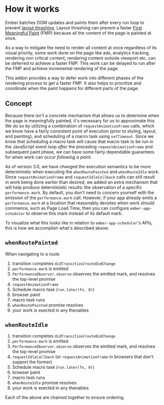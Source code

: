 # How it works

Ember batches DOM updates and paints them after every run loop to prevent [layout thrashing](https://developers.google.com/web/fundamentals/performance/rendering/avoid-large-complex-layouts-and-layout-thrashing). Layout thrashing can prevent a faster [First Meaningful Paint](https://docs.google.com/document/d/1BR94tJdZLsin5poeet0XoTW60M0SjvOJQttKT-JK8HI/view) (FMP) because all the content of the page is painted at once.

As a way to mitigate the need to render all content at once regardless of its visual priority, some work done on the page like ads, analytics tracking, rendering non critical content, rendering content outside viewport etc. can be deferred to achieve a faster FMP. This work can be delayed to run after the FMP and achieve incremental rendering of the page.

This addon provides a way to defer work into different phases of the rendering process to get a faster FMP. It also helps to prioritize and coordinate when the paint happens for different parts of the page.

## Concept

Because there isn't a concrete mechanism that allows us to determine when the page is meaningfully painted, it's necessary for us to approximate this. We do so by utilizing a combination of `requestAnimationFrame` calls, which we know have a fairly consistent point of execution (prior to styling, layout, and painting), and scheduling of a macro task using `setTimeout`. Since we know that scheduling a macro task will cause that macro task to be run in the JavaScript event loop _after_ the preceding `requestAnimationFrame` and subsequent paint phase, we can have some fairly dependable guarantees for when work can occur _following a paint_.

As of version 3.0, we have changed the execution semantics to be more deterministic when executing the `whenRoutePainted` and `whenRouteIdle` work. Since `requestAnimationFrame` and `requestIdleCallback` calls can still result in work being done earlier than desired, we added an extra mechanism that will help produce deterministic results: the observation of a specific `performance.mark`. By default, you don't need to concern yourself with the emission of the `performance.mark` call. However, if your app already emits a `performance.mark` at a location that reasonably denotes when work should commence, such as Page Load Time, then you can configure `ember-app-scheduler` to observe this mark instead of its default mark.

To visualize what this looks like in relation to `ember-app-scheduler`'s APIs, this is how we accomplish what's described above:

`whenRoutePainted`
------------------

When navigating to a route
1. transition completes `didTransition`/`routeDidChange`
1. `performance.mark` is emitted
1. `PerformanceObserver.observe` observes the emitted mark, and resolves the top-level promise
1. `requestAnimationFrame`
1. Schedule macro task (`run.later(fn, 0)`)
1. browser paint
1. macro task runs
1. `whenRoutePainted` promise resolves
1. your work is exected in any thenables

`whenRouteIdle`
---------------

1. transition completes `didTransition`/`routeDidChange`
1. `performance.mark` is emitted
1. `PerformanceObserver.observe` observes the emitted mark, and resolves the top-level promise
1. `requestIdleCallback` (or `requestAnimationFrame` in browsers that don't support the former)
1. Schedule macro task (`run.later(fn, 0)`)
1. browser paint
1. macro task runs
1. `whenRouteIdle` promise resolves
1. your work is exected in any thenables

Each of the above are chained together to ensure ordering.
